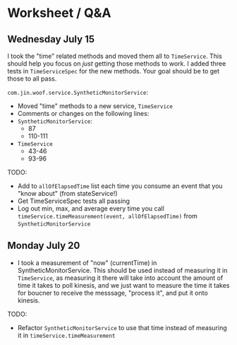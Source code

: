 # Worksheet / Q&A

## Wednesday July 15

I took the "time" related methods and moved them all to `TimeService`. This should help you focus
on *just* getting those methods to work. I added three tests in `TimeServiceSpec` for the new methods. Your goal should
be to get those to all pass.

`com.jin.woof.service.SyntheticMonitorService`:
- Moved "time" methods to a new service, `TimeService`
- Comments or changes on the following lines:
- `SyntheticMonitorService`:
    - 87
    - 110-111
- `TimeService`
    - 43-46
    - 93-96

TODO:
- Add to `allOfElapsedTime` list each time you consume an event that you "know about" (from stateService!)
- Get TimeServiceSpec tests all passing
- Log out min, max, and average every time you call `timeService.timeMeasurement(event, allOfElapsedTime)` from `SyntheticMonitorService`

## Monday July 20

- I took a measurement of "now" (currentTime) in SyntheticMonitorService. This should be used instead of measuring it
in `TimeService`, as measuring it there will take into account the amount of time it takes to poll kinesis, and we 
just want to measure the time it takes for boucner to receive the messsage, "process it", and put it onto kinesis.

TODO:
- Refactor `SyntheticMonitorService` to use that time instead of measuring it in `timeService.timeMeasurement`

